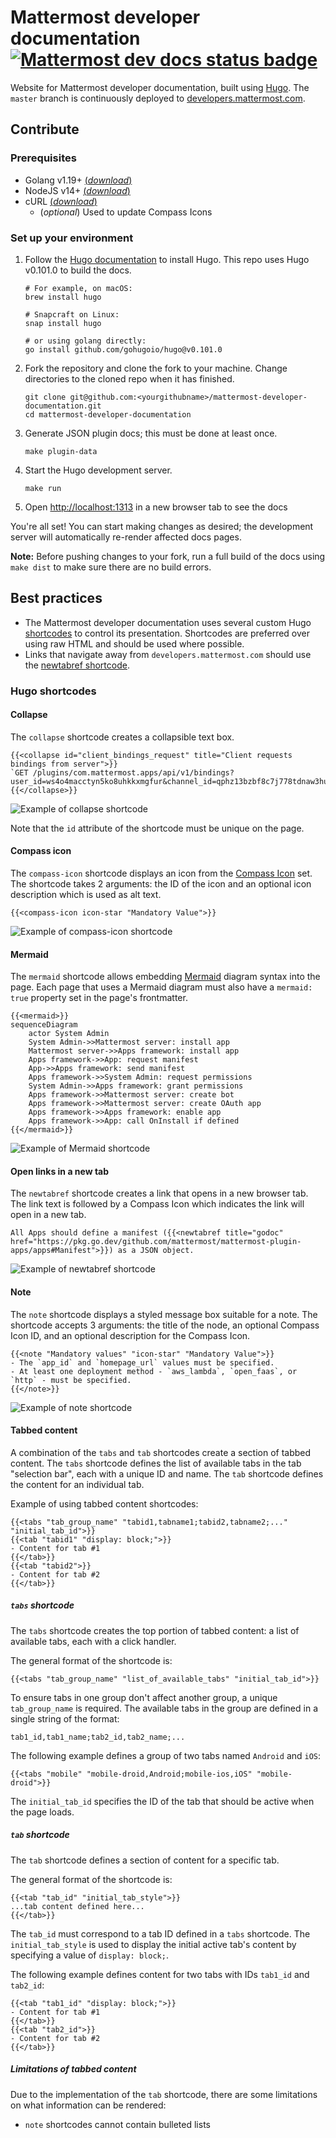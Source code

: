 # Mattermost developer documentation [![Mattermost dev docs status badge](https://circleci.com/gh/mattermost/mattermost-developer-documentation.svg?style=svg)](https://circleci.com/gh/mattermost/mattermost-developer-documentation/tree/master)

Website for Mattermost developer documentation, built using [Hugo](https://gohugo.io/). The `master` branch is continuously deployed to [developers.mattermost.com](https://developers.mattermost.com/).

## Contribute

### Prerequisites

- Golang v1.19+ [(_download_)](https://go.dev/dl)
- NodeJS v14+ [(_download_)](https://nodejs.org/en/download/)
- cURL [(_download_)](https://curl.se/download.html)
  - (_optional_) Used to update Compass Icons

### Set up your environment

1. Follow the [Hugo documentation](https://gohugo.io/getting-started/installing/) to install Hugo. This repo uses Hugo v0.101.0 to build the docs.

    ```shell
    # For example, on macOS:
    brew install hugo
    
    # Snapcraft on Linux:
    snap install hugo
   
    # or using golang directly:
    go install github.com/gohugoio/hugo@v0.101.0
    ```

2. Fork the repository and clone the fork to your machine. Change directories to the cloned repo when it has finished.

    ```shell
    git clone git@github.com:<yourgithubname>/mattermost-developer-documentation.git
    cd mattermost-developer-documentation
    ```

3. Generate JSON plugin docs; this must be done at least once.

    ```shell
    make plugin-data
    ```

4. Start the Hugo development server.

    ```shell
    make run
    ```

5. Open [http://localhost:1313](http://localhost:1313) in a new browser tab to see the docs

You're all set! You can start making changes as desired; the development server will automatically re-render affected docs pages.

**Note:** Before pushing changes to your fork, run a full build of the docs using `make dist` to make sure there are no build errors. 

## Best practices

- The Mattermost developer documentation uses several custom Hugo [shortcodes](https://gohugo.io/content-management/shortcodes/) to control its presentation. Shortcodes are preferred over using raw HTML and should be used where possible.
- Links that navigate away from `developers.mattermost.com` should use the [newtabref shortcode](#open-links-in-a-new-tab).

### Hugo shortcodes

#### Collapse

The `collapse` shortcode creates a collapsible text box.

```gotemplate
{{<collapse id="client_bindings_request" title="Client requests bindings from server">}}
`GET /plugins/com.mattermost.apps/api/v1/bindings?user_id=ws4o4macctyn5ko8uhkkxmgfur&channel_id=qphz13bzbf8c7j778tdnaw3huc&scope=webapp`
{{</collapse>}}
```

![Example of collapse shortcode](readme_assets/shortcode-collapse.png)

Note that the `id` attribute of the shortcode must be unique on the page.

#### Compass icon

The `compass-icon` shortcode displays an icon from the [Compass Icon](https://mattermost.github.io/compass-icons/) set. The shortcode takes 2 arguments: the ID of the icon and an optional icon description which is used as alt text.

```gotemplate
{{<compass-icon icon-star "Mandatory Value">}}
```

![Example of compass-icon shortcode](readme_assets/shortcode-compass-icon.png)

#### Mermaid

The `mermaid` shortcode allows embedding [Mermaid](https://mermaid-js.github.io/mermaid/#/) diagram syntax into the page.
Each page that uses a Mermaid diagram must also have a `mermaid: true` property set in the page's frontmatter.

```gotemplate
{{<mermaid>}}
sequenceDiagram
    actor System Admin
    System Admin->>Mattermost server: install app
    Mattermost server->>Apps framework: install app
    Apps framework->>App: request manifest
    App->>Apps framework: send manifest
    Apps framework->>System Admin: request permissions
    System Admin->>Apps framework: grant permissions
    Apps framework->>Mattermost server: create bot
    Apps framework->>Mattermost server: create OAuth app
    Apps framework->>Apps framework: enable app
    Apps framework->>App: call OnInstall if defined
{{</mermaid>}}
```

![Example of Mermaid shortcode](readme_assets/shortcode-mermaid.png)

#### Open links in a new tab

The `newtabref` shortcode creates a link that opens in a new browser tab. The link text is followed by a Compass Icon which indicates the link will open in a new tab.

```gotemplate
All Apps should define a manifest ({{<newtabref title="godoc" href="https://pkg.go.dev/github.com/mattermost/mattermost-plugin-apps/apps#Manifest">}}) as a JSON object.
```

![Example of newtabref shortcode](readme_assets/shortcode-newtabref.png)

#### Note

The `note` shortcode displays a styled message box suitable for a note. The shortcode accepts 3 arguments: the title of the node, an optional Compass Icon ID, and an optional description for the Compass Icon.

```gotemplate
{{<note "Mandatory values" "icon-star" "Mandatory Value">}} 
- The `app_id` and `homepage_url` values must be specified.
- At least one deployment method - `aws_lambda`, `open_faas`, or `http` - must be specified.
{{</note>}}
```

![Example of note shortcode](readme_assets/shortcode-note.png)

#### Tabbed content

A combination of the `tabs` and `tab` shortcodes create a section of tabbed content.
The `tabs` shortcode defines the list of available tabs in the tab "selection bar", each with a unique ID and name.
The `tab` shortcode defines the content for an individual tab.

Example of using tabbed content shortcodes: 

```gotemplate
{{<tabs "tab_group_name" "tabid1,tabname1;tabid2,tabname2;..." "initial_tab_id">}}
{{<tab "tabid1" "display: block;">}}
- Content for tab #1
{{</tab>}}
{{<tab "tabid2">}}
- Content for tab #2
{{</tab>}}
```

##### `tabs` shortcode

The `tabs` shortcode creates the top portion of tabbed content: a list of available tabs, each with a click handler.

The general format of the shortcode is:

```gotemplate
{{<tabs "tab_group_name" "list_of_available_tabs" "initial_tab_id">}}
```

To ensure tabs in one group don't affect another group, a unique `tab_group_name` is required.
The available tabs in the group are defined in a single string of the format:

`tab1_id,tab1_name;tab2_id,tab2_name;...`

The following example defines a group of two tabs named `Android` and `iOS`:

```gotemplate
{{<tabs "mobile" "mobile-droid,Android;mobile-ios,iOS" "mobile-droid">}}
```

The `initial_tab_id` specifies the ID of the tab that should be active when the page loads.

##### `tab` shortcode

The `tab` shortcode defines a section of content for a specific tab.

The general format of the shortcode is:

```gotemplate
{{<tab "tab_id" "initial_tab_style">}}
...tab content defined here...
{{</tab>}}
```

The `tab_id` must correspond to a tab ID defined in a `tabs` shortcode.
The `initial_tab_style` is used to display the initial active tab's content by specifying a value of `display: block;`.

The following example defines content for two tabs with IDs `tab1_id` and `tab2_id`:

```gotemplate
{{<tab "tab1_id" "display: block;">}}
- Content for tab #1
{{</tab>}}
{{<tab "tab2_id">}}
- Content for tab #2
{{</tab>}}
```

##### Limitations of tabbed content

Due to the implementation of the `tab` shortcode, there are some limitations on what information can be rendered:

- `note` shortcodes cannot contain bulleted lists
